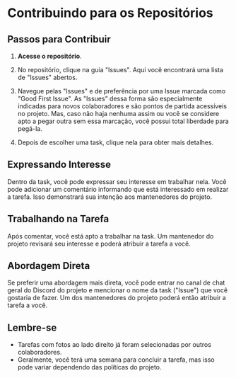 # Contribuindo para os Repositórios

## Passos para Contribuir

1. **Acesse o repositório**.

2. No repositório, clique na guia "Issues". Aqui você encontrará uma lista de "Issues" abertos.

3. Navegue pelas "Issues" e de preferência por uma Issue marcada como "Good First Issue". As "Issues" dessa forma são especialmente indicadas para novos colaboradores e são pontos de partida acessíveis no projeto. Mas, caso não haja nenhuma assim ou você se considere apto a pegar outra sem essa marcação, você possui total liberdade para pegá-la.

4. Depois de escolher uma task, clique nela para obter mais detalhes.

## Expressando Interesse

Dentro da task, você pode expressar seu interesse em trabalhar nela. Você pode adicionar um comentário informando que está interessado em realizar a tarefa. Isso demonstrará sua intenção aos mantenedores do projeto.

## Trabalhando na Tarefa

Após comentar, você está apto a trabalhar na task. Um mantenedor do projeto revisará seu interesse e poderá atribuir a tarefa a você.

## Abordagem Direta

Se preferir uma abordagem mais direta, você pode entrar no canal de chat geral do Discord do projeto e mencionar o nome da task ("Issue") que você gostaria de fazer. Um dos mantenedores do projeto poderá então atribuir a tarefa a você.

## Lembre-se

- Tarefas com fotos ao lado direito já foram selecionadas por outros colaboradores.
- Geralmente, você terá uma semana para concluir a tarefa, mas isso pode variar dependendo das políticas do projeto.
